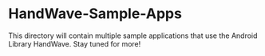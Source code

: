HandWave-Sample-Apps
====================

This directory will contain multiple sample applications that use the Android Library HandWave.
Stay tuned for more!
